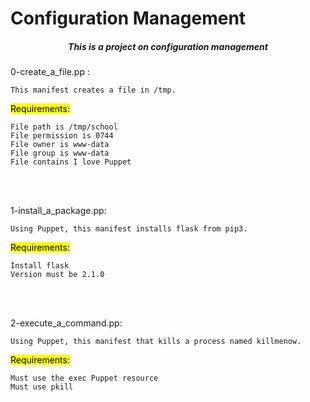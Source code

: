 # Configuration Management

<h5 style="text-align: center;">This is a project on configuration management</h5>

0-create_a_file.pp :

```
This manifest creates a file in /tmp.
```
<mark>Requirements:</mark>

```
File path is /tmp/school
File permission is 0744
File owner is www-data
File group is www-data
File contains I love Puppet

```

<br>
<br>

1-install_a_package.pp:
```
Using Puppet, this manifest installs flask from pip3.
```

<mark>Requirements:</mark>
```
Install flask
Version must be 2.1.0
```
<br>
<br>

2-execute_a_command.pp:
```
Using Puppet, this manifest that kills a process named killmenow.
```
<mark>Requirements:</mark>
```
Must use the exec Puppet resource
Must use pkill
```

<br>
